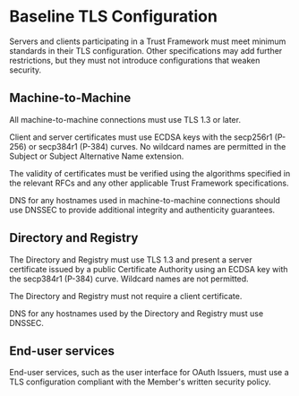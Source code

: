 # Baseline TLS Configuration

Servers and clients participating in a Trust Framework must meet minimum standards in their TLS configuration. Other specifications may add further restrictions, but they must not introduce configurations that weaken security.


## Machine-to-Machine

All machine-to-machine connections must use TLS 1.3 or later.

Client and server certificates must use ECDSA keys with the secp256r1 (P-256) or secp384r1 (P-384) curves. No wildcard names are permitted in the Subject or Subject Alternative Name extension.

The validity of certificates must be verified using the algorithms specified in the relevant RFCs and any other applicable Trust Framework specifications.

DNS for any hostnames used in machine-to-machine connections should use DNSSEC to provide additional integrity and authenticity guarantees.


## Directory and Registry

The Directory and Registry must use TLS 1.3 and present a server certificate issued by a public Certificate Authority using an ECDSA key with the secp384r1 (P-384) curve. Wildcard names are not permitted.

The Directory and Registry must not require a client certificate.

DNS for any hostnames used by the Directory and Registry must use DNSSEC.



## End-user services

End-user services, such as the user interface for OAuth Issuers, must use a TLS configuration compliant with the Member's written security policy.
